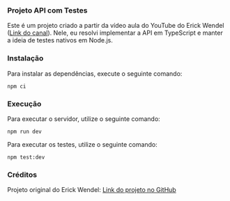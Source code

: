 ### Projeto API com Testes

Este é um projeto criado a partir da vídeo aula do YouTube do Erick Wendel ([Link do canal](https://www.youtube.com/watch?v=SrpIo_V-ZCg&list=PLqFwRPueWb5cCzuDs5afwrybkDJoSD4no&index=2)). Nele, eu resolvi implementar a API em TypeScript e manter a ideia de  testes nativos em Node.js.

### Instalação

Para instalar as dependências, execute o seguinte comando:

```npm ci```

### Execução

Para executar o servidor, utilize o seguinte comando:

```npm run dev```

Para executar os testes, utilize o seguinte comando:

```npm test:dev```


### Créditos

Projeto original do Erick Wendel: [Link do projeto no GitHub](https://github.com/ErickWendel/postman-is-slowing-you-down)

